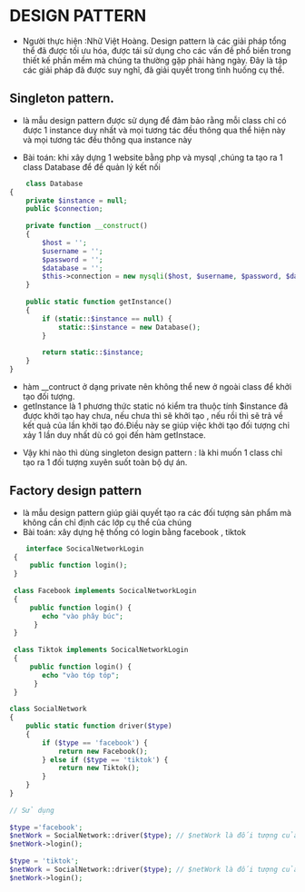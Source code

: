 # DESIGN PATTERN 
* Người thực hiện :Nhữ Việt Hoàng.
Design pattern là các giải pháp tổng thể đã được tối ưu hóa, được tái sử dụng cho các vấn đề phổ biến trong thiết kế phần mềm mà chúng ta thường gặp phải hàng ngày. Đây là tập các giải pháp đã được suy nghĩ, đã giải quyết trong tình huống cụ thể.

## Singleton pattern.
* là mẫu design pattern được sử dụng để đảm bảo rằng mỗi class chỉ có được 1 instance duy nhất và mọi tương tác đều thông qua thể hiện này và mọi tương tác đều thông qua instance này

* Bài toán: khi xây dựng 1 website bằng php và mysql ,chúng ta tạo ra 1 class Database để để quản lý kết nối 
```php
	class Database
{
    private $instance = null;
    public $connection;
 
    private function __construct()
    {
        $host = '';
        $username = '';
        $password = '';
        $database = '';
        $this->connection = new mysqli($host, $username, $password, $database);
    }
 
    public static function getInstance()
    {
        if (static::$instance == null) {
            static::$instance = new Database();
        }
         
        return static::$instance;
    }
}


```
-  hàm __contruct ở dạng private nên không thể new ở ngoài class để khởi tạo đối tượng.
-  getInstance là 1 phương thức static nó kiểm tra thuộc tính $instance đã được khởi tạo hay chưa, nếu chưa thì sẽ khởi tạo , nếu rồi thì sẽ trả về kết quả của lần khởi tạo đó.Điều này se giúp việc khởi tạo đối tượng chỉ xảy 1 lần duy nhất dù có gọi đến hàm getInstace.

* Vậy khi nào thì dùng singleton design pattern : là khi muốn 1 class chỉ tạo ra 1 đối tượng xuyên suốt toàn bộ dự án.

## Factory design pattern
* là mẫu design pattern giúp giải quyết tạo ra các đối tượng sản phẩm mà không cần chỉ định các lớp cụ thể của chúng
* Bài toán: xây dựng hệ thống có login bằng facebook , tiktok
```php
	interface SocicalNetworkLogin
 {
	 public function login();
 }
  
 class Facebook implements SocicalNetworkLogin
 {
	 public function login() { 
		echo "vào phây búc";
	  }
 }
  
 class Tiktok implements SocicalNetworkLogin
 {
	 public function login() { 
		echo "vào tóp tóp";
	  }
 }
 
class SocialNetwork
{
    public static function driver($type)
    {
        if ($type == 'facebook') {
            return new Facebook();
        } else if ($type == 'tiktok') {
            return new Tiktok();
        }
    }
}
 
// Sử dụng
 
$type ='facebook';
$netWork = SocialNetwork::driver($type); // $netWork là đối tượng của lớp Facebook
$netWork->login(); 
 
$type = 'tiktok';
$netWork = SocialNetwork::driver($type); // $netWork là đối tượng của lớp titok
$netWork->login(); 


```